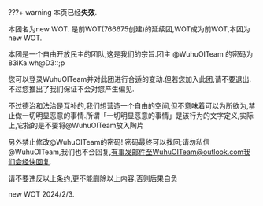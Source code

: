 ???+ warning 
    本页已经**失效**.

本团名为new WOT.
是前WOT(766675创建)的延续团,WOT成为前WOT,本团为new WOT.

本团是一个自由开放民主的团队,这是我们的宗旨.团主 @WuhuOITeam 的密码为 83iKa.wh@D3::;p

您可以登录WuhuOITeam并对此团进行合适的变动.但若您加入此团,请不要退出.不过您推出了我们保证不会对您产生偏见.

不过德治和法治是互补的,我们想营造一个自由的空间,但不意味着可以为所欲为,禁止做一切明显恶意的事情.所谓「一切明显恶意的事情」是该行为的文字定义,实际上,它指的是不要将@WuhuOITeam放入陶片

另外禁止修改@WuhuOITeam的密码! 密码最终可以找回;请勿私信@WuhuOITeam,我们也不会回复,有事发邮件至WuhuOITeam@outlook.com我们会经快回复.

请不要违反以上条约,更不能删除以上内容,否则后果自负

new WOT 2024/2/3.